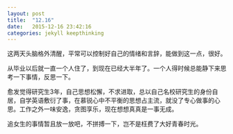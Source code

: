 ```yaml
---
layout: post
title:  "12.16"
date:   2015-12-16 23:42:16
categories: jekyll keepthinking
---
```

这两天头脑格外清醒，平常可以控制好自己的情绪和言辞，能做到这一点，很好。

从毕业以后就一直一个人住了，到现在已经大半年了。一个人得时候总能静下来思考一下事情，反思一下。

愈发觉得研究生3年，自己思想松懈，不求进取，总以自己名校研究生的身份自居，自学英语敷衍了事，在慕锐心中不平衡的思想占主流，就没了专心做事的心思。工作之外一味安逸，贪图享乐，现在想想真真是一事无成。

追女生的事情暂且放一放吧，不拼搏一下，岂不是枉费了大好青春时光。
